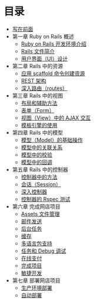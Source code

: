 # 目录

* [写在前面](README.md)
* 第一章 Ruby on Rails 概述
   * [Ruby on Rails 开发环境介绍](Chapter_1/1.1.md)
   * [Rails 文件简介](Chapter_1/1.2.md)
   * [用户界面（UI）设计](Chapter_1/1.3.md)
* 第二章 Rails 中的资源
   * [应用 scaffold 命令创建资源](Chapter_2/2.1.md)
   * [REST 架构](Chapter_2/2.2.md)
   * [深入路由（routes）](Chapter_2/2.3.md)
* 第三章 Rails 中的视图
   * [布局和辅助方法](Chapter_3/3.1.md)
   * [表单（Form）](Chapter_3/3.2.md)
   * [视图（View）中的 AJAX 交互](Chapter_3/3.3.md)
   * [模板引擎的使用](Chapter_3/3.4.md)
* 第四章 Rails 中的模型
   * [模型（Model）的基础操作](Chapter_4/4.1.md)
   * [模型中的关联关系](Chapter_4/4.2.md)
   * [模型中的校验](Chapter_4/4.3.md)
   * [模型中的回调](Chapter_4/4.4.md)
* 第五章 Rails 中的控制器
   * [控制器中的方法](Chapter_5/5.1.md)
   * [会话（Session）](Chapter_5/5.2.md)
   * [深入控制器](Chapter_5/5.3.md)
   * [控制器的 Rspec 测试](Chapter_5/5.4.md)
* 第六章 完成网店项目
   * [Assets 文件管理](Chapter_6/6.1.md)
   * [邮件发送](Chapter_6/6.2.md)
   * [后台任务](Chapter_6/6.3.md)
   * [缓存](Chapter_6/6.4.md)
   * [多语言包支持](Chapter_6/6.5.md)
   * [任务和 Debug 调试](Chapter_6/6.6.md)
   * [在线支付](Chapter_6/6.7.md)
   * [完成项目](Chapter_6/6.8.md)
   * [敏捷开发](Chapter_6/6.9.md)
* 第七章 部署网店项目
   * [生产环境部署](Chapter_7/7.1.md)
   * [自动部署](Chapter_7/7.2.md)
